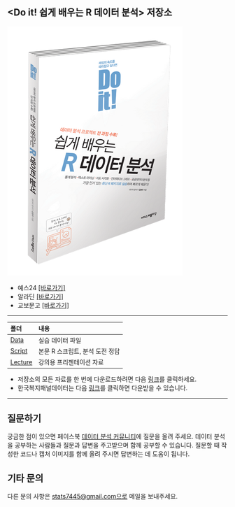 <Do it! 쉽게 배우는 R 데이터 분석> 저장소
---

![](cover.png)

- 예스24 [[바로가기]](http://www.yes24.com/Product/Goods/43868089)
- 알라딘 [[바로가기]](https://www.aladin.co.kr/shop/wproduct.aspx?ISBN=K382531391&start=pnaver_02)
- 교보문고 [[바로가기]](http://www.kyobobook.co.kr/product/detailViewKor.laf?mallGb=KOR&ejkGb=KOR&linkClass=&barcode=9791187370949)

---

폴더           | 내용
:------------- |:-------------
[Data](https://github.com/youngwoos/Doit_R/tree/master/Data) | 실습 데이터 파일
[Script](https://github.com/youngwoos/Doit_R/tree/master/Script) | 본문 R 스크립트, 분석 도전 정답
[Lecture](https://github.com/youngwoos/Doit_R/tree/master/Lecture) | 강의용 프리젠테이션 자료

- 저장소의 모든 자료를 한 번에 다운로드하려면 다음 [링크](https://github.com/youngwoos/Doit_R/archive/master.zip)를 클릭하세요.
- 한국복지패널데이터는 다음 [링크](http://bit.ly/Koweps_hpc10_2015_v2)를 클릭하면 다운받을 수 있습니다.

---

## 질문하기
궁금한 점이 있으면 페이스북 [데이터 분석 커뮤니티](https://www.facebook.com/groups/datacommunity)에 질문을 올려 주세요. 데이터 분석을 공부하는 사람들과 질문과 답변을 주고받으며 함께 공부할 수 있습니다.  질문할 때 작성한 코드나 캡처 이미지를 함께 올려 주시면 답변하는 데 도움이 됩니다.

## 기타 문의
다른 문의 사항은 stats7445@gmail.com으로 메일을 보내주세요.
